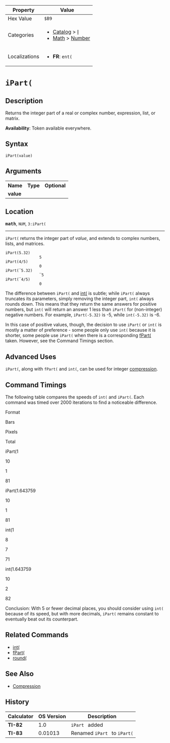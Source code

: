 | Property      | Value |
|---------------|-------|
| Hex Value     | `$B9`|
| Categories    | <ul><li>[Catalog](<../categories/Catalog.md>) > [I](<../categories/Catalog.md#I>)</li><li>[Math](<../categories/Math.md>) > [Number](<../categories/Math.md#Number>)</li></ul> |
| Localizations | <ul><li><b>FR</b>: `ent(`</li></ul> |

# `iPart(`

## Description
Returns the integer part of a real or complex number, expression, list, or matrix.


<b>Availability</b>: Token available everywhere.

## Syntax
`iPart(value)`

## Arguments
<table>
<tr><th>Name</th><th>Type</th><th>Optional</th></tr>

<tr><td><b>value</b></td><td></td><td></td></tr>

</table>

## Location
<tt><kbd><b>math</b></kbd></tt>, `NUM`, `3:iPart(`
<hr>

`iPart(` returns the integer part of _value_, and extends to complex numbers, lists, and matrices.

```ti-basic
iPart(5.32)
               5
iPart(4/5)
               0
iPart(‾5.32)
               ‾5
iPart(‾4/5)
               0
```

The difference between `iPart(` and [int(](/int) is subtle; while `iPart(` always truncates its parameters, simply removing the integer part, `int(` always rounds down. This means that they return the same answers for positive numbers, but `int(` will return an answer 1 less than `iPart(` for (non-integer) negative numbers. For example, `iPart(-5.32)` is -5, while `int(-5.32)` is -6.

In this case of positive values, though, the decision to use `iPart(` or `int(` is mostly a matter of preference - some people only use `int(` because it is shorter, some people use `iPart(` when there is a corresponding [fPart(](/fpart) taken. However, see the Command Timings section.

## Advanced Uses

`iPart(`, along with `fPart(` and `int(`, can be used for integer [compression](/compression).

## Command Timings

The following table compares the speeds of `int(` and `iPart(`. Each command was timed over 2000 iterations to find a noticeable difference.

Format

Bars

Pixels

Total

iPart(1

10

1

81

iPart(1.643759

10

1

81

int(1

8

7

71

int(1.643759

10

2

82

Conclusion: With 5 or fewer decimal places, you should consider using `int(` because of its speed, but with more decimals, `iPart(` remains constant to eventually beat out its counterpart.

## Related Commands

*   [int(](/int)
*   [fPart(](/fpart)
*   [round(](/round)

## See Also

*   [Compression](/compression)

## History
| Calculator | OS Version | Description |
|------------|------------|-------------|
| <b>TI-82</b> | 1.0 | `iPart ` added |
| <b>TI-83</b> | 0.01013 | Renamed `iPart ` to `iPart(`


